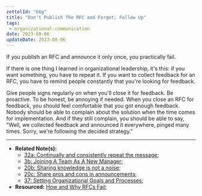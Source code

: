 ```yaml
---
zettelId: "66g"
title: "Don't Publish The RFC and Forget; Follow Up"
tags:
 - organizational-communication
date: 2023-08-06
updateDate: 2023-08-06
---
```


If you publish an RFC and announce it only once, you practically fail.

If there is one thing I learned in organizational leadership, it's this: if you want something, you have to repeat it. If you want to collect feedback for an RFC, you have to remind people constantly that you're looking for feedback.

Give people signs regularly on when you'll close it for feedback. Be proactive. To be honest, be annoying if needed. When you close an RFC for feedback, you should feel comfortable that you got enough feedback. Nobody should be able to complain about the solution when the time comes for implementation. And if they still complain, you should be able to say, "Well, we collected feedback and announced it everywhere, pinged many times. Sorry, we're following the decided strategy."

---

- **Related Note(s):**
  - [32a: Continually and consistently repeat the message](/notes/32a/);
  - [3b: Joining A Team As A New Manager](/notes/3b/);
  - [20b: Sharing knowledge is not a noise](/notes/20b/);
  - [20c: Share pros and cons in announcements](/notes/20c/);
  - [37: Setting Organizational Goals and Processes](/notes/37/);
- **Resourced:** [How and Why RFCs Fail](/how-and-why-rfcs-fail/);
